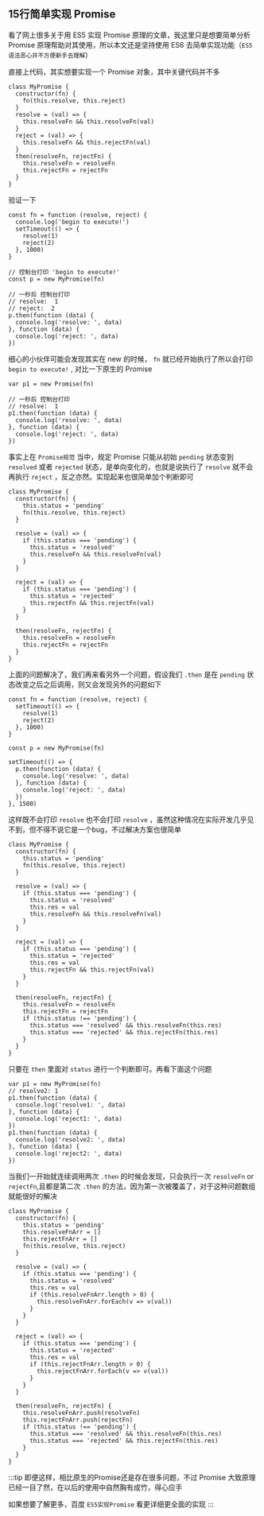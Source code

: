 ## 15行简单实现 Promise

看了网上很多关于用 ES5 实现 Promise 原理的文章，我这里只是想要简单分析 Promise 原理帮助对其使用，所以本文还是坚持使用 ES6 去简单实现功能（`ES5 语法恶心并不方便新手去理解`）

直接上代码，其实想要实现一个 Promise 对象，其中关键代码并不多

```JS
class MyPromise {
  constructor(fn) {
    fn(this.resolve, this.reject)
  }
  resolve = (val) => {
    this.resolveFn && this.resolveFn(val)
  }
  reject = (val) => {
    this.resolveFn && this.rejectFn(val)
  }
  then(resolveFn, rejectFn) {
    this.resolveFn = resolveFn
    this.rejectFn = rejectFn
  }
}
```

验证一下

```JS
const fn = function (resolve, reject) {
  console.log('begin to execute!')
  setTimeout(() => {
    resolve(1)
    reject(2)
  }, 1000)
}

// 控制台打印 'begin to execute!'
const p = new MyPromise(fn)

// 一秒后 控制台打印
// resolve:  1
// reject:  2
p.then(function (data) {
  console.log('resolve: ', data)
}, function (data) {
  console.log('reject: ', data)
})
```

细心的小伙伴可能会发现其实在 new 的时候， `fn` 就已经开始执行了所以会打印  `begin to execute!` , 对比一下原生的 Promise

```JS
var p1 = new Promise(fn)

// 一秒后 控制台打印
// resolve:  1
p1.then(function (data) {
  console.log('resolve: ', data)
}, function (data) {
  console.log('reject: ', data)
})
```

事实上在 `Promise规范` 当中，规定 Promise 只能从初始 `pending` 状态变到 `resolved` 或者 `rejected` 状态，是单向变化的，也就是说执行了 `resolve` 就不会再执行 `reject` ，反之亦然。实现起来也很简单加个判断即可

```JS
class MyPromise {
  constructor(fn) {
    this.status = 'pending'
    fn(this.resolve, this.reject)
  }

  resolve = (val) => {
    if (this.status === 'pending') {
      this.status = 'resolved'
      this.resolveFn && this.resolveFn(val)
    }
  }

  reject = (val) => {
    if (this.status === 'pending') {
      this.status = 'rejected'
      this.rejectFn && this.rejectFn(val)
    }
  }

  then(resolveFn, rejectFn) {
    this.resolveFn = resolveFn
    this.rejectFn = rejectFn
  }
}
```

上面的问题解决了，我们再来看另外一个问题，假设我们 `.then` 是在 `pending` 状态改变之后之后调用，则又会发现另外的问题如下

```Js
const fn = function (resolve, reject) {
  setTimeout(() => {
    resolve(1)
    reject(2)
  }, 1000)
}

const p = new MyPromise(fn)

setTimeout(() => {
  p.then(function (data) {
    console.log('resolve: ', data)
  }, function (data) {
    console.log('reject: ', data)
  })
}, 1500)
```

这样既不会打印 `resolve` 也不会打印 `resolve` ，虽然这种情况在实际开发几乎见不到，但不得不说它是一个bug，不过解决方案也很简单

```JS
class MyPromise {
  constructor(fn) {
    this.status = 'pending'
    fn(this.resolve, this.reject)
  }

  resolve = (val) => {
    if (this.status === 'pending') {
      this.status = 'resolved'
      this.res = val
      this.resolveFn && this.resolveFn(val)
    }
  }

  reject = (val) => {
    if (this.status === 'pending') {
      this.status = 'rejected'
      this.res = val
      this.rejectFn && this.rejectFn(val)
    }
  }

  then(resolveFn, rejectFn) {
    this.resolveFn = resolveFn
    this.rejectFn = rejectFn
    if (this.status !== 'pending') {
      this.status === 'resolved' && this.resolveFn(this.res)
      this.status === 'rejected' && this.rejectFn(this.res)
    }
  }
}
```

只要在 `then` 里面对 `status` 进行一个判断即可。再看下面这个问题

```JS
var p1 = new MyPromise(fn)
// resolve2: 1
p1.then(function (data) {
  console.log('resolve1: ', data)
}, function (data) {
  console.log('reject1: ', data)
})
p1.then(function (data) {
  console.log('resolve2: ', data)
}, function (data) {
  console.log('reject2: ', data)
})
```

当我们一开始就连续调用两次 `.then` 的时候会发现，只会执行一次 `resolveFn` or `rejectFn`,且都是第二次 `.then` 的方法，因为第一次被覆盖了，对于这种问题数组就能很好的解决

```JS
class MyPromise {
  constructor(fn) {
    this.status = 'pending'
    this.resolveFnArr = []
    this.rejectFnArr = []
    fn(this.resolve, this.reject)
  }

  resolve = (val) => {
    if (this.status === 'pending') {
      this.status = 'resolved'
      this.res = val
      if (this.resolveFnArr.length > 0) {
        this.resolveFnArr.forEach(v => v(val))
      }
    }
  }

  reject = (val) => {
    if (this.status === 'pending') {
      this.status = 'rejected'
      this.res = val
      if (this.rejectFnArr.length > 0) {
        this.rejectFnArr.forEach(v => v(val))
      }
    }
  }

  then(resolveFn, rejectFn) {
    this.resolveFnArr.push(resolveFn)
    this.rejectFnArr.push(rejectFn)
    if (this.status !== 'pending') {
      this.status === 'resolved' && this.resolveFn(this.res)
      this.status === 'rejected' && this.rejectFn(this.res)
    }
  }
}
```

:::tip
即便这样，相比原生的Promise还是存在很多问题，不过 Promise 大致原理已经一目了然，在以后的使用中自然胸有成竹，得心应手

如果想要了解更多，百度 `ES5实现Promise` 看更详细更全面的实现
:::
